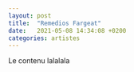 ```yaml
---
layout: post
title:  "Remedios Fargeat"
date:   2021-05-08 14:34:08 +0200
categories: artistes
---
```

Le contenu lalalala
